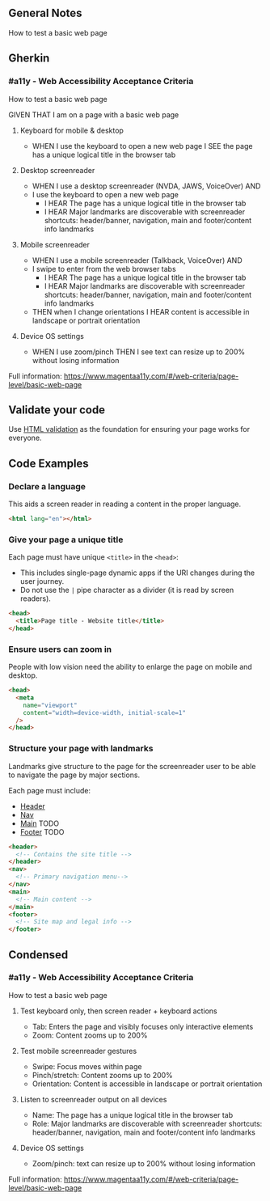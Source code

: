 ## General Notes

How to test a basic web page

## Gherkin

### #a11y - Web Accessibility Acceptance Criteria

How to test a basic web page

GIVEN THAT I am on a page with a basic web page

1. Keyboard for mobile & desktop

   - WHEN I use the keyboard to open a new web page I SEE the page has a unique logical title in the browser tab

2. Desktop screenreader

   - WHEN I use a desktop screenreader (NVDA, JAWS, VoiceOver) AND 
   - I use the keyboard to open a new web page
      - I HEAR The page has a unique logical title in the browser tab
      - I HEAR Major landmarks are discoverable with screenreader shortcuts: header/banner, navigation, main and footer/content info landmarks

3. Mobile screenreader

   - WHEN I use a mobile screenreader (Talkback, VoiceOver) AND
   - I swipe to enter from the web browser tabs
      - I HEAR The page has a unique logical title in the browser tab
      - I HEAR Major landmarks are discoverable with screenreader shortcuts: header/banner, navigation, main and footer/content info landmarks
   - THEN when I change orientations I HEAR content is accessible in landscape or portrait orientation

4. Device OS settings
   - WHEN I use zoom/pinch THEN I see text can resize up to 200% without losing information

Full information: https://www.magentaa11y.com/#/web-criteria/page-level/basic-web-page

## Validate your code
Use [HTML validation](https://validator.w3.org/nu/) as the foundation for ensuring your page works for everyone.

## Code Examples

### Declare a language

This aids a screen reader in reading a content in the proper language.

```html
<html lang="en"></html>
```

### Give your page a unique title

Each page must have unique `<title>` in the `<head>`:

- This includes single-page dynamic apps if the URI changes during the user journey.
- Do not use the `|` pipe character as a divider (it is read by screen readers).

```html
<head>
  <title>Page title - Website title</title>
</head>
```

### Ensure users can zoom in

People with low vision need the ability to enlarge the page on mobile and desktop.

```html
<head>
  <meta
    name="viewport"
    content="width=device-width, initial-scale=1"
  />
</head>
```

### Structure your page with landmarks

Landmarks give structure to the page for the screenreader user to be able to navigate the page by major sections.

Each page must include:

- [Header](https://www.magentaa11y.com/#/web-criteria/page-level/header-landmark)
- [Nav](https://www.magentaa11y.com/#/web-criteria/page-level/navigation-landmark) 
- [Main]() TODO
- [Footer]() TODO

```html
<header>
  <!-- Contains the site title -->
</header>
<nav>
  <!-- Primary navigation menu-->
</nav>
<main>
  <!-- Main content -->
</main>
<footer>
  <!-- Site map and legal info -->
</footer>
```

## Condensed

### #a11y - Web Accessibility Acceptance Criteria

How to test a basic web page

1. Test keyboard only, then screen reader + keyboard actions

    - Tab: Enters the page and visibly focuses only interactive elements
    - Zoom: Content zooms up to 200%

2. Test mobile screenreader gestures

    - Swipe: Focus moves within page
    - Pinch/stretch: Content zooms up to 200%
    - Orientation: Content is accessible in landscape or portrait orientation

3. Listen to screenreader output on all devices

    - Name: The page has a unique logical title in the browser tab
    - Role: Major landmarks are discoverable with screenreader shortcuts: header/banner, navigation, main and footer/content info landmarks

4. Device OS settings

    - Zoom/pinch: text can resize up to 200% without losing information

Full information: https://www.magentaa11y.com/#/web-criteria/page-level/basic-web-page
